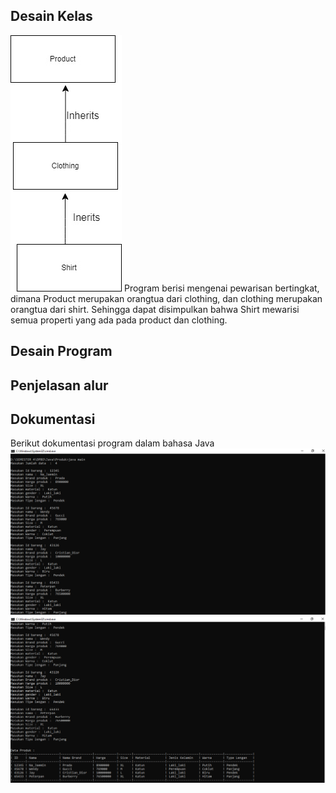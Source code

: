 ## Desain Kelas
 ![alt text](https://github.com/nabillassyfa/LP2DPBO2024C2/blob/main/Diagram%20.jpg)
 Program berisi mengenai pewarisan bertingkat, dimana Product merupakan orangtua dari clothing, dan clothing merupakan orangtua dari shirt. Sehingga dapat disimpulkan bahwa Shirt mewarisi semua properti yang ada pada product dan clothing.

 
## Desain Program


## Penjelasan alur


## Dokumentasi
Berikut dokumentasi program dalam bahasa Java
![alt text](https://github.com/nabillassyfa/LP2DPBO2024C2/blob/main/Java/Screenshot/Input.png)
![alt text](https://github.com/nabillassyfa/LP2DPBO2024C2/blob/main/Java/Screenshot/Output.png)
